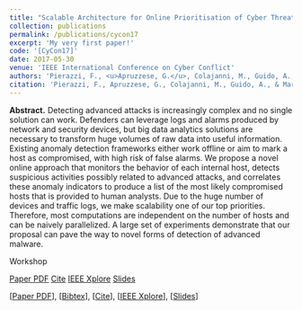 ```yaml
---
title: "Scalable Architecture for Online Prioritisation of Cyber Threats"
collection: publications
permalink: /publications/cycon17
excerpt: 'My very first paper!'
code: '[CyCon17]'
date: 2017-05-30
venue: 'IEEE International Conference on Cyber Conflict'
authors: 'Pierazzi, F., <u>Apruzzese, G.</u>, Colajanni, M., Guido, A., & Marchetti, M.'
citation: 'Pierazzi, F., Apruzzese, G., Colajanni, M., Guido, A., & Marchetti, M. (2017, May). "Scalable Architecture for Online Prioritisation of Cyber Threats." In <i>2017 9th International Conference on Cyber Conflict (CyCon)</i> (pp. 1-18). IEEE.'
---
```

<b>Abstract.</b> Detecting advanced attacks is increasingly complex and no single solution can
work. Defenders can leverage logs and alarms produced by network and security devices, but
big data analytics solutions are necessary to transform huge volumes of raw data into useful
information. Existing anomaly detection frameworks either work offline or aim to mark a host
as compromised, with high risk of false alarms. We propose a novel online approach that
monitors the behavior of each internal host, detects suspicious activities possibly related to
advanced attacks, and correlates these anomaly indicators to produce a list of the most likely
compromised hosts that is provided to human analysts. Due to the huge number of devices
and traffic logs, we make scalability one of our top priorities. Therefore, most computations
are independent on the number of hosts and can be naively parallelized. A large set of
experiments demonstrate that our proposal can pave the way to novel forms of detection of
advanced malware.

<span class="badge badge-warning">Workshop</span>

<a class="btn btn-outline-primary my-1 mr-1 btn-sm" href="https://gioapru.github.io/files/papers/cycon17/cycon17.pdf" target="_blank" rel="noopener">Paper PDF</a> 
<a class="btn btn-outline-primary my-1 mr-1 btn-sm" href="https://gioapru.github.io/files/papers/cycon17/cycon17_cite.html" target="_blank" rel="noopener">Cite</a> <a class="btn btn-outline-primary my-1 mr-1 btn-sm" href="https://ieeexplore.ieee.org/abstract/document/8240337" target="_blank" rel="noopener">IEEE Xplore</a> <a class="btn btn-outline-primary my-1 mr-1 btn-sm" href="https://gioapru.github.io/files/papers/cycon17/cycon17_slides.pdf" target="_blank" rel="noopener">Slides</a>  

[[Paper PDF](https://gioapru.github.io/files/papers/cycon17/cycon17.pdf)], [[Bibtex](https://gioapru.github.io/files/papers/cycon17/cycon17.bib)], [[Cite](https://gioapru.github.io/files/papers/cycon17/cycon17_cite.html)], [[IEEE Xplore](https://ieeexplore.ieee.org/abstract/document/8240337)], [[Slides](https://gioapru.github.io/files/papers/cycon17/cycon17_slides.pdf)]